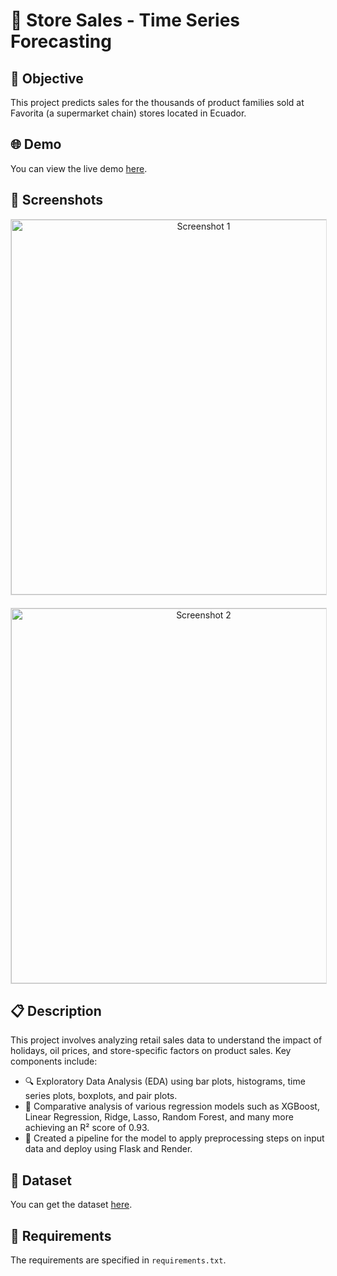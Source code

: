 # 🏪 Store Sales - Time Series Forecasting

## 🎯 Objective

This project predicts sales for the thousands of product families sold at Favorita (a supermarket chain) stores located in Ecuador.

## 🌐 Demo

You can view the live demo [here](https://store-sales-time-series-forecasting.onrender.com/).

## 📸 Screenshots

<p align="center">
  <img src="https://github.com/user-attachments/assets/94bc6942-cde6-407a-8a7a-89af7d35bef5" alt="Screenshot 1" width="600" style="border: 1px solid #ddd; margin-bottom: 20px;"/>
  <img src="https://github.com/user-attachments/assets/674ad3f8-c993-42e1-8819-7924585111e1" alt="Screenshot 2" width="600" style="border: 1px solid #ddd;"/>
</p>

## 📋 Description

This project involves analyzing retail sales data to understand the impact of holidays, oil prices, and store-specific factors on product sales. Key components include:

- 🔍 Exploratory Data Analysis (EDA) using bar plots, histograms, time series plots, boxplots, and pair plots.
- 🧩 Comparative analysis of various regression models such as XGBoost, Linear Regression, Ridge, Lasso, Random Forest, and many more achieving an R² score of 0.93.
- 🚀 Created a pipeline for the model to apply preprocessing steps on input data and deploy using Flask and Render.

## 📂 Dataset

You can get the dataset [here](https://www.kaggle.com/competitions/store-sales-time-series-forecasting/data).

## 📝 Requirements

The requirements are specified in `requirements.txt`.
